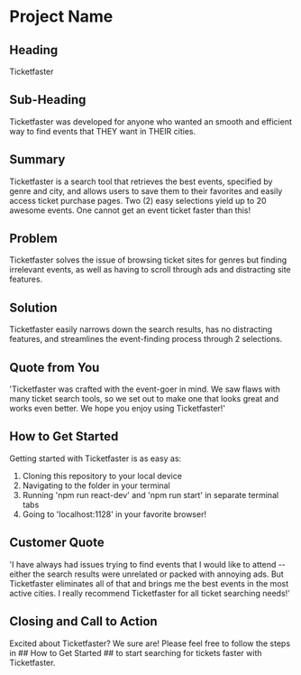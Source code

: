 # Project Name #

<!-- 
> This material was originally posted [here](http://www.quora.com/What-is-Amazons-approach-to-product-development-and-product-management). It is reproduced here for posterities sake.

There is an approach called "working backwards" that is widely used at Amazon. They work backwards from the customer, rather than starting with an idea for a product and trying to bolt customers onto it. While working backwards can be applied to any specific product decision, using this approach is especially important when developing new products or features.

For new initiatives a product manager typically starts by writing an internal press release announcing the finished product. The target audience for the press release is the new/updated product's customers, which can be retail customers or internal users of a tool or technology. Internal press releases are centered around the customer problem, how current solutions (internal or external) fail, and how the new product will blow away existing solutions.

If the benefits listed don't sound very interesting or exciting to customers, then perhaps they're not (and shouldn't be built). Instead, the product manager should keep iterating on the press release until they've come up with benefits that actually sound like benefits. Iterating on a press release is a lot less expensive than iterating on the product itself (and quicker!).

If the press release is more than a page and a half, it is probably too long. Keep it simple. 3-4 sentences for most paragraphs. Cut out the fat. Don't make it into a spec. You can accompany the press release with a FAQ that answers all of the other business or execution questions so the press release can stay focused on what the customer gets. My rule of thumb is that if the press release is hard to write, then the product is probably going to suck. Keep working at it until the outline for each paragraph flows. 

Oh, and I also like to write press-releases in what I call "Oprah-speak" for mainstream consumer products. Imagine you're sitting on Oprah's couch and have just explained the product to her, and then you listen as she explains it to her audience. That's "Oprah-speak", not "Geek-speak".

Once the project moves into development, the press release can be used as a touchstone; a guiding light. The product team can ask themselves, "Are we building what is in the press release?" If they find they're spending time building things that aren't in the press release (overbuilding), they need to ask themselves why. This keeps product development focused on achieving the customer benefits and not building extraneous stuff that takes longer to build, takes resources to maintain, and doesn't provide real customer benefit (at least not enough to warrant inclusion in the press release).
 -->
 
## Heading ##
  Ticketfaster

## Sub-Heading ##
  Ticketfaster was developed for anyone who wanted an smooth and efficient way to find events that THEY want in THEIR cities.

## Summary ##
  Ticketfaster is a search tool that retrieves the best events, specified by genre and city, and allows users to save them to their favorites and easily access ticket purchase pages. Two (2) easy selections yield up to 20 awesome events. One cannot get an event ticket faster than this!

## Problem ##
  Ticketfaster solves the issue of browsing ticket sites for genres but finding irrelevant events, as well as having to scroll through ads and distracting site features.

## Solution ##
  Ticketfaster easily narrows down the search results, has no distracting features, and streamlines the event-finding process through 2 selections.

## Quote from You ##
  'Ticketfaster was crafted with the event-goer in mind. We saw flaws with many ticket search tools, so we set out to make one that looks great and works even better. We hope you enjoy using Ticketfaster!'

## How to Get Started ##
  Getting started with Ticketfaster is as easy as:
  1. Cloning this repository to your local device
  2. Navigating to the folder in your terminal
  3. Running 'npm run react-dev' and 'npm run start' in separate terminal tabs
  4. Going to 'localhost:1128' in your favorite browser!

## Customer Quote ##
  'I have always had issues trying to find events that I would like to attend -- either the search results were unrelated or packed with annoying ads. But Ticketfaster eliminates all of that and brings me the best events in the most active cities. I really recommend Ticketfaster for all ticket searching needs!'
  
## Closing and Call to Action ##
  Excited about Ticketfaster? We sure are! Please feel free to follow the steps in ## How to Get Started ## to start searching for tickets faster with Ticketfaster.